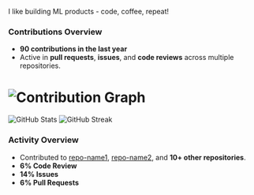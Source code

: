 I like building ML products - code, coffee, repeat!

### Contributions Overview
- **90 contributions in the last year**
- Active in **pull requests**, **issues**, and **code reviews** across multiple repositories.

# ![Contribution Graph](https://github-readme-activity-graph.cyclic.app/graph?username=enzofali&theme=github)
![GitHub Stats](https://github-readme-stats.vercel.app/api?username=enzofali&show_icons=true&count_private=true&theme=radical)
![GitHub Streak](https://streak-stats.demolab.com?user=enzofali&theme=radical)

### Activity Overview
- Contributed to [repo-name1](https://github.com/repo-name1), [repo-name2](https://github.com/repo-name2), and **10+ other repositories**.
- **6% Code Review**
- **14% Issues**
- **6% Pull Requests**
